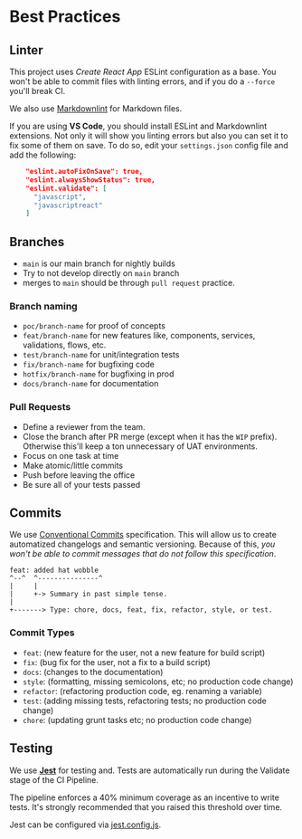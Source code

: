 # Best Practices

## Linter

This project uses _Create React App_ ESLint configuration as a base. You won't be able
to commit files with linting errors, and if you do a `--force` you'll break CI.

We also use [Markdownlint](https://github.com/DavidAnson/markdownlint) for
Markdown files.

If you are using **VS Code**, you should install ESLint and Markdownlint
extensions. Not only it will show you linting errors but also you can set it to
fix some of them on save. To do so, edit your `settings.json` config file and
add the following:

```json
    "eslint.autoFixOnSave": true,
    "eslint.alwaysShowStatus": true,
    "eslint.validate": [
      "javascript",
      "javascriptreact"
    ]
```

## Branches

- `main` is our main branch for nightly builds
- Try to not develop directly on `main` branch
- merges to `main` should be through `pull request` practice.

### Branch naming

- `poc/branch-name` for proof of concepts
- `feat/branch-name` for new features like, components, services,
validations, flows, etc.
- `test/branch-name` for unit/integration tests
- `fix/branch-name` for bugfixing code
- `hotfix/branch-name` for bugfixing in prod
- `docs/branch-name` for documentation

### Pull Requests

- Define a reviewer from the team.
- Close the branch after PR merge (except when it has the `WIP` prefix).
Otherwise this'll keep a ton unnecessary of UAT environments.
- Focus on one task at time
- Make atomic/little commits
- Push before leaving the office
- Be sure all of your tests passed

## Commits

We use [Conventional Commits](https://www.conventionalcommits.org/en/v1.0.0/)
specification. This will allow us to create automatized changelogs and semantic
versioning. Because of this, _you won't be able to commit messages that do not
follow this specification_.

```text
feat: added hat wobble
^--^  ^---------------^
|     |
|     +-> Summary in past simple tense.
|
+-------> Type: chore, docs, feat, fix, refactor, style, or test.
```

### Commit Types

- `feat`: (new feature for the user, not a new feature for build script)
- `fix`: (bug fix for the user, not a fix to a build script)
- `docs`: (changes to the documentation)
- `style`: (formatting, missing semicolons, etc; no production code change)
- `refactor`: (refactoring production code, eg. renaming a variable)
- `test`: (adding missing tests, refactoring tests; no production code change)
- `chore`: (updating grunt tasks etc; no production code change)

## Testing

We use **[Jest](https://jestjs.io/)** for testing and. Tests are automatically
run during the Validate stage of the CI Pipeline.

The pipeline enforces a 40% minimum coverage as an incentive to write tests.
It's strongly recommended that you raised this threshold over time.

Jest can be configured via [jest.config.js](jest.config.js).

